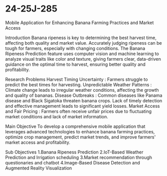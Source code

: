 # 24-25J-285
Mobile Application for Enhancing Banana Farming Practices and Market Access

Introduction
Banana ripeness is key to determining the best harvest time, affecting both quality and market value. Accurately judging ripeness can be tough for farmers, especially with changing conditions. 
The Banana Ripeness Prediction feature uses computer vision and machine learning to analyze visual traits like color and texture, giving farmers clear, data-driven guidance on the optimal time to harvest, ensuring better quality and profitability.

Research Problems
Harvest Timing Uncertainty : Farmers struggle to predict the best times for harvesting.
Unpredictable Weather Patterns : Climate change leads to irregular weather conditions, affecting the growth and quality of bananas.
Disease Outbreaks : Common diseases like Panama disease and Black Sigatoka threaten banana crops. Lack of timely detection and effective management leads to significant yield losses.
Market Access and Fair Pricing : Farmers often receive unfair prices due to fluctuating market conditions and lack of market information.

Main Objective
To develop a comprehensive mobile application that leverages advanced technologies to enhance banana farming practices, optimize crop management, predict market trends, and improve farmers' market access and profitability.​

Sub Objectives​
1.Banana Ripeness Prediction​
2.IoT-Based Weather Prediction and Irrigation scheduling
3.Market recommendation through questionaries and chatbot​
4.Image-Based Disease Detection and Augmented Reality Visualization​
